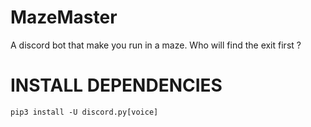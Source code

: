 # MazeMaster
A discord bot that make you run in a maze. Who will find the exit first ?

# INSTALL DEPENDENCIES

`pip3 install -U discord.py[voice]`
